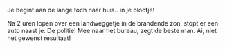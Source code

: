 Je begint aan de lange toch naar huis.. in je blootje!

Na 2 uren lopen over een landweggetje in de brandende zon,
stopt er een auto naast je. De politie! Mee naar het bureau,
zegt de beste man. Ai, niet het gewenst resultaat!